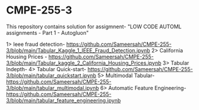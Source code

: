 # CMPE-255-3

This repository contains solution for assigmnent- "LOW CODE AUTOML assignments - Part 1 - Autogluon"

1> Ieee fraud detection- https://github.com/Sameersah/CMPE-255-3/blob/main/Tabular_Kaggle_1_IEEE_Fraud_Detection.ipynb
2> California Housing Prices - https://github.com/Sameersah/CMPE-255-3/blob/main/Tabular_kaggle_2_California_Housing_Prices.ipynb
3> Tabular Indepth- 
4> Tabular Quick-start- https://github.com/Sameersah/CMPE-255-3/blob/main/tabular_quickstart.ipynb
5> Multimodal Tabular- https://github.com/Sameersah/CMPE-255-3/blob/main/tabular_multimodal.ipynb
6> Automatic Feature Engineering- https://github.com/Sameersah/CMPE-255-3/blob/main/tabular_feature_engineering.ipynb
